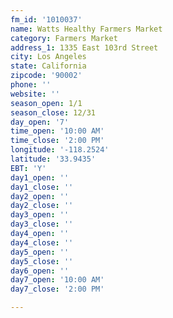 ```yaml
---
fm_id: '1010037'
name: Watts Healthy Farmers Market
category: Farmers Market
address_1: 1335 East 103rd Street
city: Los Angeles
state: California
zipcode: '90002'
phone: ''
website: ''
season_open: 1/1
season_close: 12/31
day_open: '7'
time_open: '10:00 AM'
time_close: '2:00 PM'
longitude: '-118.2524'
latitude: '33.9435'
EBT: 'Y'
day1_open: ''
day1_close: ''
day2_open: ''
day2_close: ''
day3_open: ''
day3_close: ''
day4_open: ''
day4_close: ''
day5_open: ''
day5_close: ''
day6_open: ''
day7_open: '10:00 AM'
day7_close: '2:00 PM'

---
```

